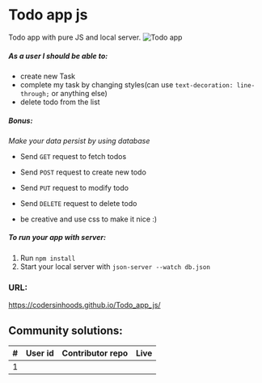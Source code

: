 # Todo app js

Todo app with pure JS and local server.
![Todo app](https://github.com/CodersInHoods/Todo_app_js/blob/master/images/todo_app.png)

##### *As a user I should be able to:*

- create new Task
- complete my task by changing styles(can use ```text-decoration: line-through;``` or anything else)
- delete todo from the list

##### Bonus: 

*Make your data persist by using database*
- Send ```GET``` request to fetch todos
- Send ```POST``` request to create new todo
- Send ```PUT``` request to modify todo
- Send ```DELETE``` request to delete todo

- be creative and use css to make it nice :)

##### To run your app with server:

1. Run ```npm install```
2. Start your local server with ```json-server --watch db.json```


### URL:
https://codersinhoods.github.io/Todo_app_js/

## Community solutions:
| # | User id | Contributor repo | Live|
|---|---|---|---|
| 1 ||||
